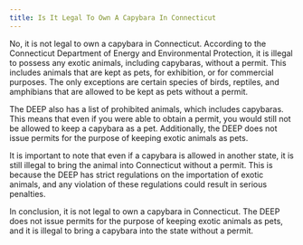 ```yaml
---
title: Is It Legal To Own A Capybara In Connecticut
---
```


No, it is not legal to own a capybara in Connecticut. According to the Connecticut Department of Energy and Environmental Protection, it is illegal to possess any exotic animals, including capybaras, without a permit. This includes animals that are kept as pets, for exhibition, or for commercial purposes. The only exceptions are certain species of birds, reptiles, and amphibians that are allowed to be kept as pets without a permit. 

The DEEP also has a list of prohibited animals, which includes capybaras. This means that even if you were able to obtain a permit, you would still not be allowed to keep a capybara as a pet. Additionally, the DEEP does not issue permits for the purpose of keeping exotic animals as pets. 

It is important to note that even if a capybara is allowed in another state, it is still illegal to bring the animal into Connecticut without a permit. This is because the DEEP has strict regulations on the importation of exotic animals, and any violation of these regulations could result in serious penalties. 

In conclusion, it is not legal to own a capybara in Connecticut. The DEEP does not issue permits for the purpose of keeping exotic animals as pets, and it is illegal to bring a capybara into the state without a permit.
